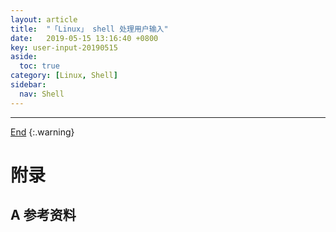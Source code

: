 ```yaml
---
layout: article
title:  "「Linux」 shell 处理用户输入"
date:   2019-05-15 13:16:40 +0800
key: user-input-20190515
aside:
  toc: true
category: [Linux, Shell]
sidebar:
  nav: Shell
---
```

<span id="head"></span>
<!--more-->




-------------------  
[End](#head)
{:.warning}  


# 附录
## A 参考资料

